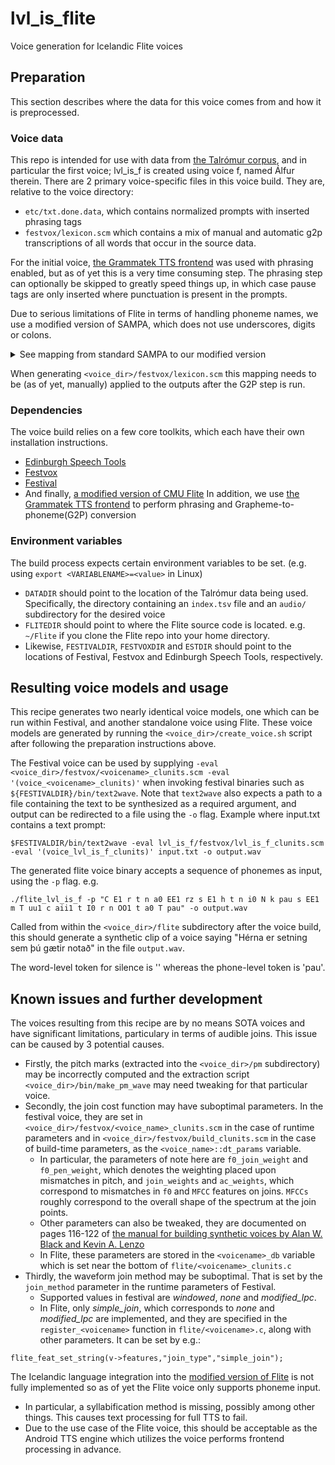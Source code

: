 # lvl_is_flite
Voice generation for Icelandic Flite voices

## Preparation
This section describes where the data for this voice comes from and how it is preprocessed.

### Voice data
This repo is intended for use with data from [the Talrómur corpus](https://repository.clarin.is/repository/xmlui/handle/20.500.12537/104), and in particular the first voice; lvl_is_f is created using voice f, named Álfur therein.
There are 2 primary voice-specific files in this voice build. They are, relative to the voice directory: 
- `etc/txt.done.data`, which contains normalized prompts with inserted phrasing tags
- `festvox/lexicon.scm` which contains a mix of manual and automatic g2p transcriptions of all words that occur in the source data.

For the initial voice, [the Grammatek TTS frontend](https://github.com/grammatek/tts-frontend) was used with phrasing enabled, but as of yet this is a very time consuming step. The phrasing step can optionally be skipped to greatly speed things up, in which case pause tags are only inserted where punctuation is present in the prompts.

Due to serious limitations of Flite in terms of handling phoneme names, we use a modified version of SAMPA, which does not use underscores, digits or colons.

<details>
<summary>See mapping from standard SAMPA to our modified version</summary>

|SAMPA|flite phoneset|
|-----|--------------|
|a:   |aa            |
|a    |a             |
|ai:  |aii           |
|ai   |ai            |
|au:  |auu           |
|au   |au            |
|c    |c             |
|C    |C             |
|c_h  |ch            |
|D    |D             |
|ei:  |eii           |
|ei   |ei            |
|E:   |EE            |
|E    |E             |
|f    |f             |
|G    |G             |
|h    |h             |
|i:   |ii            |
|i    |i             |
|I:   |II            |
|I    |I             |
|j    |j             |
|k_h  |kh            |
|k    |k             |
|l    |l             |
|l_0  |lz            |
|m    |m             |
|m_0  |mz            |
|n    |n             |
|n_0  |nz            |
|J    |J             |
|J_0  |Jz            |
|N    |N             |
|N_0  |Nz            |
|9:   |oee           |
|9    |oe            |
|9i:  |oeii          |
|9i   |oei           |
|ou:  |ouu           |
|ou   |ou            |
|O:   |OO            |
|Oi   |Oi            |
|O    |O             |
|p_h  |ph            |
|p    |p             |
|r    |r             |
|r_0  |rz            |
|s    |s             |
|t_h  |th            |
|t    |t             |
|u:   |uu            |
|u    |u             |
|v    |v             |
|x    |x             |
|Y:   |YY            |
|Yi   |Yi            |
|Y    |Y             |
|T    |T             |

</details>

When generating `<voice_dir>/festvox/lexicon.scm` this mapping needs to be (as of yet, manually) applied to the outputs after the G2P step is run.

### Dependencies
The voice build relies on a few core toolkits, which each have their own installation instructions.
- [Edinburgh Speech Tools](https://github.com/festvox/speech_tools)
- [Festvox](https://github.com/festvox/festvox)
- [Festival](https://github.com/festvox/festival)
- And finally, [a modified version of CMU Flite](https://github.com/grammatek/Flite)
In addition, we use [the Grammatek TTS frontend](https://github.com/grammatek/tts-frontend) to perform phrasing and Grapheme-to-phoneme(G2P) conversion

### Environment variables
The build process expects certain environment variables to be set. (e.g. using `export <VARIABLENAME>=<value>` in Linux)
- `DATADIR` should point to the location of the Talrómur data being used. Specifically, the directory containing an `index.tsv` file and an `audio/` subdirectory for the desired voice
- `FLITEDIR` should point to where the Flite source code is located. e.g. `~/Flite` if you clone the Flite repo into your home directory.
- Likewise, `FESTIVALDIR`, `FESTVOXDIR` and `ESTDIR` should point to the locations of Festival, Festvox and Edinburgh Speech Tools, respectively.

## Resulting voice models and usage
This recipe generates two nearly identical voice models, one which can be run within Festival, and another standalone voice using Flite. These voice models are generated by running the `<voice_dir>/create_voice.sh` script after following the preparation instructions above.

The Festival voice can be used by supplying `-eval <voice_dir>/festvox/<voicename>_clunits.scm -eval '(voice_<voicename>_clunits)'` when invoking festival binaries such as `${FESTIVALDIR}/bin/text2wave`. Note that `text2wave` also expects a path to a file containing the text to be synthesized as a required argument, and output can be redirected to a file using the `-o` flag. Example where input.txt contains a text prompt:

```
$FESTIVALDIR/bin/text2wave -eval lvl_is_f/festvox/lvl_is_f_clunits.scm -eval '(voice_lvl_is_f_clunits)' input.txt -o output.wav
```

The generated flite voice binary accepts a sequence of phonemes as input, using the `-p` flag. e.g. 

```
./flite_lvl_is_f -p "C E1 r t n a0 EE1 rz s E1 h t n i0 N k pau s EE1 m T uu1 c aii1 t I0 r n OO1 t a0 T pau" -o output.wav
```
Called from within the `<voice_dir>/flite` subdirectory after the voice build, this should generate a synthetic clip of a voice saying "Hérna er setning sem þú gætir notað" in the file `output.wav`.


The word-level token for silence is '<sil>' whereas the phone-level token is 'pau'.

## Known issues and further development
The voices resulting from this recipe are by no means SOTA voices and have significant limitations, particulary in terms of audible joins. This issue can be caused by 3 potential causes.
- Firstly, the pitch marks (extracted into the `<voice_dir>/pm` subdirectory) may be incorrectly computed and the extraction script `<voice_dir>/bin/make_pm_wave` may need tweaking for that particular voice.
- Secondly, the join cost function may have suboptimal parameters. In the festival voice, they are set in `<voice_dir>/festvox/<voice_name>_clunits.scm` in the case of runtime parameters and in `<voice_dir>/festvox/build_clunits.scm` in the case of build-time parameters, as the `<voice_name>::dt_params` variable.
  - In particular, the parameters of note here are `f0_join_weight` and `f0_pen_weight`, which denotes the weighting placed upon mismatches in pitch, and `join_weights` and `ac_weights`, which correspond to mismatches in `f0` and `MFCC` features on joins. `MFCCs` roughly correspond to the overall shape of the spectrum at the join points. 
  - Other parameters can also be tweaked, they are documented on pages 116-122 of [the manual for building synthetic voices by Alan W. Black and Kevin A. Lenzo](http://festvox.org/bsv/bsv.pdf)
  - In Flite, these parameters are stored in the `<voicename>_db` variable which is set near the bottom of `flite/<voicename>_clunits.c`
- Thirdly, the waveform join method may be suboptimal. That is set by the `join_method` parameter in the runtime parameters of Festival. 
  - Supported values in festival are *windowed*, *none* and *modified_lpc*.
  - In Flite, only *simple_join*, which corresponds to *none* and *modified_lpc* are implemented, and they are specified in the `register_<voicename>` function in `flite/<voicename>.c`, along with other parameters. It can be set by e.g.:

```
flite_feat_set_string(v->features,"join_type","simple_join");
```

The Icelandic language integration into the [modified version of Flite](https://github.com/grammatek/Flite) is not fully implemented so as of yet the Flite voice only supports phoneme input.
- In particular, a syllabification method is missing, possibly among other things. This causes text processing for full TTS to fail.
- Due to the use case of the Flite voice, this should be acceptable as the Android TTS engine which utilizes the voice performs frontend processing in advance.
